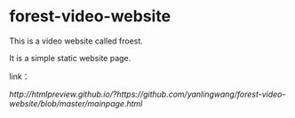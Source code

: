 <h1> forest-video-website</h1>
<p>This is a video website called froest.</p>
<p>It is a simple static website page.</p>
<p>link：</p>
<address>http://htmlpreview.github.io/?https://github.com/yanlingwang/forest-video-website/blob/master/mainpage.html</address>

